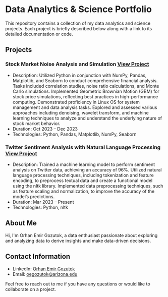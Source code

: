 # Data Analytics & Science Portfolio

This repository contains a collection of my data analytics and science projects. Each project is briefly described below along with a link to its detailed documentation or code.

## Projects

### Stock Market Noise Analysis and Simulation [View Project](stockproj.ipynb)
- Description: Utilized Python in conjunction with NumPy, Pandas, Matplotlib, and Seaborn to conduct comprehensive financial analysis. Tasks included correlation studies, noise ratio calculations, and Monte Carlo simulations. Implemented Geometric Brownian Motion (GBM) for stock price simulations, reflecting best practices in high-performance computing. Demonstrated proficiency in Linux OS for system management and data analysis tasks. Explored and assessed various approaches including denoising, wavelet transform, and machine learning techniques to analyze and understand the underlying nature of stock market behavior.
- Duration: Oct 2023 – Dec 2023
- Technologies: Python, Pandas, Matplotlib, NumPy, Seaborn

### Twitter Sentiment Analysis with Natural Language Processing [View Project](stockproj.ipynb)
- Description: Trained a machine learning model to perform sentiment analysis on Twitter data, achieving an accuracy of 96%. Utilized natural language processing techniques, including tokenization and feature encoding, to preprocess textual data and create a functional model using the nltk library. Implemented data preprocessing techniques, such as feature scaling and normalization, to improve the accuracy of the model’s predictions.
- Duration: Mar 2023 – Present
- Technologies: Python, nltk

## About Me
Hi, I'm Orhan Emir Gozutok, a data enthusiast passionate about exploring and analyzing data to derive insights and make data-driven decisions.

## Contact Information
- LinkedIn: [Orhan Emir Gozutok](https://www.linkedin.com/in/oegozutok/)
- Email: oegozutok@arizona.edu

Feel free to reach out to me if you have any questions or would like to collaborate on a project.

